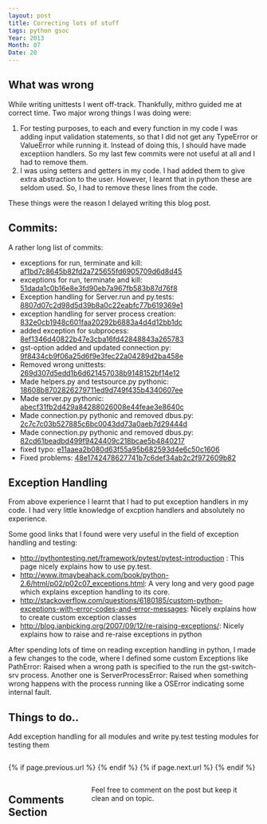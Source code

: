 ```yaml
---
layout: post
title: Correcting lots of stuff
tags: python gsoc
Year: 2013
Month: 07
Date: 20
---
```


<h2>
	What was wrong
</h2>
<p>
	While writing unittests I went off-track. Thankfully, mithro guided me at correct time. Two major wrong things I was doing were:
	<ol>
		<li>For testing purposes, to each and every function in my code I was adding input validation statements, so that I did not get any TypeError or ValueError while running it. Instead of doing this, I should have made exceptiion handlers. So my last few commits were not useful at all and I had to remove them.</li>
		<li>I was using setters and getters in my code. I had added them to give extra abstraction to the user. However, I learnt that in python these are seldom used. So, I had to remove these lines from the code.</li>
	</ol>
	These things were the reason I delayed writing this blog post.
</p>
<h2>
	Commits:
</h2>
<p>
	A rather long list of commits:
	<ul>
		<li>exceptions for run, terminate and kill: <a href="https://github.com/hyades/gst-switch/commit/af1bd7c8645b82fd2a725655fd6905709d6d8d45">af1bd7c8645b82fd2a725655fd6905709d6d8d45</a></li>
		<li>exceptions for run, terminate and kill: <a href="https://github.com/hyades/gst-switch/commit/51dada1c0b16e8e3fd90eb7a967fb583b87d76f8">51dada1c0b16e8e3fd90eb7a967fb583b87d76f8</a></li>
		<li>Exception handling for Server.run and py.tests: <a href="https://github.com/hyades/gst-switch/commit/8807d07c2d98d5d39b8a0c22eabfc77b619369e1">8807d07c2d98d5d39b8a0c22eabfc77b619369e1</a></li>
		<li>exception handling for server process creation: <a href="https://github.com/hyades/gst-switch/commit/832e0cb1948c601faa20292b6883a4d4d12bb1dc">832e0cb1948c601faa20292b6883a4d4d12bb1dc</a></li>
		<li>added exception for subprocess: <a href="https://github.com/hyades/gst-switch/commit/8ef1346d40822b47e3cba16fd42848843a265783">8ef1346d40822b47e3cba16fd42848843a265783</a></li>
		<li>gst-option added and updated connection.py: <a href="https://github.com/hyades/gst-switch/commit/9f8434cb9f06a25d6f9e3fec22a04289d2ba458e">9f8434cb9f06a25d6f9e3fec22a04289d2ba458e</a></li>
		<li>Removed wrong unittests: <a href="https://github.com/hyades/gst-switch/commit/269d307d5edd1b6d621457038b9148152bf14e12">269d307d5edd1b6d621457038b9148152bf14e12</a></li>
		<li>Made helpers.py and testsource.py pythonic: <a href="https://github.com/hyades/gst-switch/commit/18608b8702826279711ed9d749f435b4340607ee">18608b8702826279711ed9d749f435b4340607ee</a></li>
		<li>Made server.py pythonic: <a href="https://github.com/hyades/gst-switch/commit/abecf31fb2d429a84288026008e44feae3e8640c">abecf31fb2d429a84288026008e44feae3e8640c</a></li>
		<li>Made connection.py pythonic and removed dbus.py: <a href="https://github.com/hyades/gst-switch/commit/2c7c7c03b527885c6bc0043dd73a0aeb7d29444d">2c7c7c03b527885c6bc0043dd73a0aeb7d29444d</a></li>
		<li>Made connection.py pythonic and removed dbus.py: <a href="https://github.com/hyades/gst-switch/commit/82cd61beadbd499f9424409c218bcae5b4840217">82cd61beadbd499f9424409c218bcae5b4840217</a></li>
		<li>fixed typo: <a href="https://github.com/hyades/gst-switch/commit/e11aaea2b080d63f55a95b682593d4e6c50c1606">e11aaea2b080d63f55a95b682593d4e6c50c1606</a></li>
		<li>Fixed problems: <a href="https://github.com/hyades/gst-switch/commit/48e1742478627741b7c6def34ab2c2f972609b82">48e1742478627741b7c6def34ab2c2f972609b82</a></li>
	</ul>
</p>

<h2>
	Exception Handling
</h2>
<p>
	From above experience I learnt that I had to put exception handlers in my code. I had very little knowledge of excption handlers and absolutely no experience.
</p>
<p>
	Some good links that I found were very useful in the field of exception handling and testing:
	<ul>
		<li><a href="http://pythontesting.net/framework/pytest/pytest-introduction/">http://pythontesting.net/framework/pytest/pytest-introduction</a> : This page nicely explains how to use py.test.</li>
		<li><a href="http://www.itmaybeahack.com/book/python-2.6/html/p02/p02c07_exceptions.html">http://www.itmaybeahack.com/book/python-2.6/html/p02/p02c07_exceptions.html</a>: A very long and very good page which explains exception handling to its core.</li>
		<li><a href="http://stackoverflow.com/questions/6180185/custom-python-exceptions-with-error-codes-and-error-messages">http://stackoverflow.com/questions/6180185/custom-python-exceptions-with-error-codes-and-error-messages</a>: Nicely explains how to create custom exception classes</li>
		<li><a href="http://blog.ianbicking.org/2007/09/12/re-raising-exceptions/">http://blog.ianbicking.org/2007/09/12/re-raising-exceptions/</a>: Nicely explains how to raise and re-raise exceptions in python</li>
	</ul>
</p>
<p>
	After spending lots of time on reading exception handling in python, I made a few changes to the code, where I defined some custom Exceptions like PathError: Raised when a wrong path is specified to the run the gst-switch-srv process. Another one is ServerProcessError: Raised when something wrong happens with the process running like a OSError indicating some internal fault.
</p>
<h2>Things to do..</h2>
<p>
	Add exception handling for all modules and write py.test testing modules for testing them
</p>

<div class="row">	
	<div class="span9 column">
			<p class="pull-right">{% if page.previous.url %} <a href="{{page.previous.url}}" title="Previous Post: {{page.previous.title}}"><i class="icon-chevron-left"></i></a> 	{% endif %}   {% if page.next.url %} 	<a href="{{page.next.url}}" title="Next Post: {{page.next.title}}"><i class="icon-chevron-right"></i></a> 	{% endif %} </p>  
	</div>

</div>

<div class="row">	
    <div class="span9 columns">    
		<h2>Comments Section</h2>
	    <p>Feel free to comment on the post but keep it clean and on topic.</p>	
		<div id="disqus_thread"></div>
		<script type="text/javascript">
			/* * * CONFIGURATION VARIABLES: EDIT BEFORE PASTING INTO YOUR WEBPAGE * * */
			var disqus_shortname = 'aayushahuja'; // required: replace example with your forum shortname
			
			
			/* * * DON'T EDIT BELOW THIS LINE * * */
			(function() {
				var dsq = document.createElement('script'); dsq.type = 'text/javascript'; dsq.async = true;
				dsq.src = 'http://' + disqus_shortname + '.disqus.com/embed.js';
				(document.getElementsByTagName('head')[0] || document.getElementsByTagName('body')[0]).appendChild(dsq);
			})();
		</script>
		<noscript>Please enable JavaScript to view the <a href="http://disqus.com/?ref_noscript">comments powered by Disqus.</a></noscript>
		<a href="http://disqus.com" class="dsq-brlink">blog comments powered by <span class="logo-disqus">Disqus</span></a>
	</div>
</div>

<!-- Twitter -->
<script>!function(d,s,id){var js,fjs=d.getElementsByTagName(s)[0];if(!d.getElementById(id)){js=d.createElement(s);js.id=id;js.src="//platform.twitter.com/widgets.js";fjs.parentNode.insertBefore(js,fjs);}}(document,"script","twitter-wjs");</script>

<!-- Google + -->
<script type="text/javascript">
  (function() {
    var po = document.createElement('script'); po.type = 'text/javascript'; po.async = true;
    po.src = 'https://apis.google.com/js/plusone.js';
    var s = document.getElementsByTagName('script')[0]; s.parentNode.insertBefore(po, s);
  })();
</script>
<!-- Written by hyades -->

